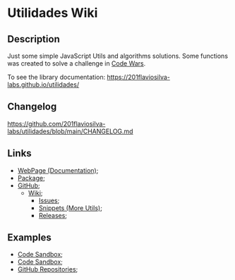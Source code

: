 # Utilidades Wiki

## Description
Just some simple JavaScript Utils and algorithms solutions. Some functions was created to solve a challenge in [Code Wars](https://www.codewars.com/dashboard).

To see the library documentation: https://201flaviosilva-labs.github.io/utilidades/

## Changelog
https://github.com/201flaviosilva-labs/utilidades/blob/main/CHANGELOG.md

## Links
- [WebPage (Documentation)](https://201flaviosilva-labs.github.io/utilidades/);
- [Package](https://www.npmjs.com/package/201flaviosilva-utils);
- [GitHub](https://github.com/201flaviosilva-labs/utilidades);
  - [Wiki](https://github.com/201flaviosilva-labs/utilidades/wiki);
	- [Issues](https://github.com/201flaviosilva-labs/utilidades/issues);
	- [Snippets (More Utils)](https://github.com/201flaviosilva-labs/utilidades/tree/main/snippets);
	- [Releases](https://github.com/201flaviosilva-labs/utilidades/releases);

## Examples
- [Code Sandbox](https://codesandbox.io/examples/package/201flaviosilva-utils);
- [Code Sandbox](https://codesandbox.io/examples/package/utilidades);
- [GitHub Repositories](https://github.com/201flaviosilva-labs/utilidades/network/dependents);
